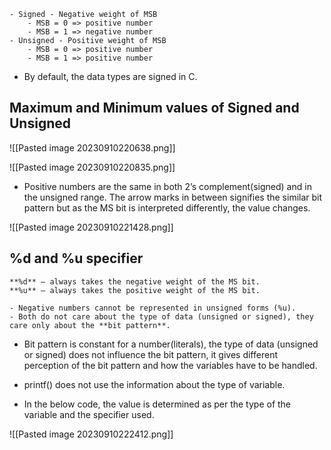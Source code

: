
```ad-important
- Signed - Negative weight of MSB
	- MSB = 0 => positive number
	- MSB = 1 => negative number
- Unsigned - Positive weight of MSB
	- MSB = 0 => positive number
	- MSB = 1 => positive number
```

- By default, the data types are signed in C.

## Maximum and Minimum values of Signed and Unsigned

![[Pasted image 20230910220638.png]]

![[Pasted image 20230910220835.png]]

- Positive numbers are the same in both 2’s complement(signed) and in the unsigned range. The arrow marks in between signifies the similar bit pattern but as the MS bit is interpreted differently, the value changes.

![[Pasted image 20230910221428.png]]

## %d and %u specifier

```ad-note
**%d** – always takes the negative weight of the MS bit.
**%u** – always takes the positive weight of the MS bit.

- Negative numbers cannot be represented in unsigned forms (%u).
- Both do not care about the type of data (unsigned or signed), they care only about the **bit pattern**.
```

- Bit pattern is constant for a number(literals), the type of data (unsigned or signed) does not influence the bit pattern, it gives different perception of the bit pattern and how the variables have to be handled.
- printf() does not use the information about the type of variable.

- In the below code, the value is determined as per the type of the variable and the specifier used.

![[Pasted image 20230910222412.png]]
